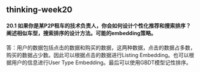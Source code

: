 ## thinking-week20

#### 20.1 如果你是某P2P租车的技术负责人，你会如何设计个性化推荐和搜索排序？阐述相似车型，搜索排序的设计方法。可能的embedding策略。

答：用户的数据包括点击的数据和购买的数据，这两种数据，点击的数据占多数，购买的数据占少数。因此可以根据点击的数据进行Listing Embedding。也可以根据用户的信息进行User Type Embedding。最后可以使用GBDT模型记性排序。
